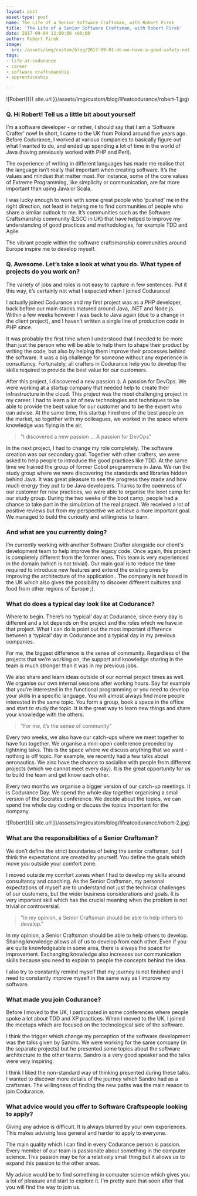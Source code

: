 ```yaml
---
layout: post 
asset-type: post
name: The Life of a Senior Software Craftsman, with Robert Firek  
title: 'The Life of a Senior Software Craftsman, with Robert Firek'
date: 2017-09-04 12:00:00 +00:00
author: Robert Firek 
image:
  src: /assets/img/custom/blog/2017-09-01-do-we-have-a-good-safety-net-to-change-this-legacy-code.jpg
tags:
- life-at-codurance 
- career 
- software craftsmanship
- apprenticeship

---
```


![Robert]({{ site.url }}/assets/img/custom/blog/lifeatcodurance/robert-1.jpg)
### Q. Hi Robert! Tell us a little bit about yourself

I’m a software developer - or rather, I should say that I am a ‘Software Crafter’ now! In short, I came to the UK from Poland around five years ago. Before Codurance, I worked at various companies to basically figure out what I wanted to do, and ended up spending a lot of time in the world of Java (having previously worked with PHP and Perl).

The experience of writing in different languages has made me realise that the language isn’t really that important when creating software. It’s the values and mindset that matter most. For instance, some of the core values of Extreme Programming, like simplicity or communication, are far more important than using Java or Scala.

I was lucky enough to work with some great people who ‘pushed’ me in the right direction, not least in helping me to find communities of people who share a similar outlook to me. It’s communities such as the Software Craftsmanship community (LSCC in UK) that have helped to improve my understanding of good practices and methodologies, for example TDD and Agile.

The vibrant people within the software craftsmanship communities around Europe inspire me to develop myself.

### Q. Awesome. Let’s take a look at what you do. What types of projects do you work on?

The variety of jobs and roles is not easy to capture in few sentences. Put it this way, it’s certainly not what I expected when I joined Codurance!

I actually joined Codurance and my first project was as a PHP developer, back before our main stacks matured around Java, .NET and Node.js. Within a few weeks however I was back to Java again (due to a change in the client project), and I haven’t written a single line of production code in PHP since. 

It was probably the first time when I understood that I needed to be more than just the person who will be able to help them to shape their product by writing the code, but also by helping them improve their processes behind the software. It was a big challenge for someone without any experience in consultancy. Fortunately, all crafters in Codurance help you to develop the skills required to provide the best value for our customers. 

After this project, I discovered a new passion :). A passion for DevOps. We were working at a startup company that needed help to create their infrastructure in the cloud. This project was the most challenging project in my career. I had to learn a lot of new technologies and techniques to be able to provide the best value for our customer and to be the expert who can advise. At the same time, this startup hired one of the best people on the market, so together with my colleagues, we worked in the space where knowledge was flying in the air.

<blockquote class="hero bq-text-lg"><p>"I discovered a new passion … A passion for DevOps"</p></blockquote>

In the next project, I had to change my role completely. The software creation was our secondary goal. Together with other crafters, we were asked to help people to introduce the good practices like TDD. At the same time we trained the group of former Cobol programmers in Java. We run the study group where we were discovering the standards and libraries hidden behind Java. It was great pleasure to see the progress they made and how much energy they put to be Java developers. Thanks to the openness of our customer for new practices, we were able to organise the boot camp for our study group. During the two weeks of the boot camp, people had a chance to take part in the simulation of the real project. We received a lot of positive reviews but from my perspective we achieve a more important goal. We managed to build the curiosity and willingness to learn. 

### And what are you currently doing?

I’m currently working with another Software Crafter alongside our client's development team to help improve the legacy code. Once again, this project is completely different from the former ones. This team is very experienced in the domain (which is not trivial). Our main goal is to reduce the time required to introduce new features and extend the existing ones by improving the architecture of the application.. The company is not based in the UK which also gives the possibility to discover different cultures and food from other regions of Europe ;).

### What do does a typical day look like at Codurance?

Where to begin. There’s no ‘typical’ day at Codurance, since every day is different and a lot depends on the project and the roles which we have in that project. What I can do is point out the most important difference between a ‘typical’ day in Codurance and a typical day in my previous companies.

For me, the biggest difference is the sense of community. Regardless of the projects that we’re working on, the support and knowledge sharing in the team is much stronger than it was in my previous jobs.

We also share and learn ideas outside of our normal project times as well. We organise our own internal sessions after working hours. Say for example that you’re interested in the functional programming or you need to develop your skills in a specific language. You will almost always find more people interested in the same topic. You form a group, book a space in the office and start to study the topic. It is the great way to learn new things and share your knowledge with the others.


<blockquote class="hero bq-text-lg"><p>"For me, it’s the sense of community"</p></blockquote>

Every two weeks, we also have our catch-ups where we meet together to have fun together. We organise a mini-open conference preceded by lightning talks. This is the space where we discuss anything that we want - nothing is off topic. For example, we recently had a few talks about aeronautics. We also have the chance to socialise with people from different projects (which we cannot meet every day). It is the great opportunity for us to build the team and get know each other.

Every two months we organise a bigger version of our catch-up meetings. It is Codurance Day. We spend the whole day together organising a small version of the Socrates conference. We decide about the topics, we can spend the whole day coding or discuss the topics important for the company. 


![Robert]({{ site.url }}/assets/img/custom/blog/lifeatcodurance/robert-2.jpg)

### What are the responsibilities of a Senior Craftsman?

We don’t define the strict boundaries of being the senior craftsman, but I think the expectations are created by yourself. You define the goals which move you outside your comfort zone. 

I moved outside my comfort zones when I had to develop my skills around consultancy and coaching. As the Senior Craftsman, my personal expectations of myself are to understand not just the technical challenges of our customers, but the wider business considerations and goals. It is very important skill which has the crucial meaning when the problem is not trivial or controversial. 

<blockquote class="hero bq-text-lg"><p>"In my opinion, a Senior Craftsman should be able to help others to develop."</p></blockquote>

In my opinion, a Senior Craftsman should be able to help others to develop. Sharing knowledge allows all of us to develop from each other. Even if you are quite knowledgeable in some area, there is always the space for improvement. Exchanging knowledge also increases our communication skills because you need to explain to people the concepts behind the idea.

I also try to constantly remind myself that my journey is not finished and I need to constantly improve myself in the same way as I improve my software. 

### What made you join Codurance?

Before I moved to the UK, I participated in some conferences where people spoke a lot about TDD and XP practices. When I moved to the UK, I joined the meetups which are focused on the technological side of the software.

I think the trigger which change my perception of the software development was the talks given by Sandro. We were working for the same company (in the separate projects) but he presented some topics about the software architecture to the other teams. Sandro is a very good speaker and the talks were very inspiring.

I think I liked the non-standard way of thinking presented during these talks. I wanted to discover more details of the journey which Sandro had as a craftsman. The willingness of finding the new paths was the main reason to join Codurance.

### What advice would you offer to Software Craftspeople looking to apply?

Giving any advice is difficult. It is always blurred by your own experiences. This makes advising less general and harder to apply to everyone.

The main quality which I can find in every Codurance person is passion. Every member of our team is passionate about something in the computer science. This passion may be for a relatively small thing but it allows us to expand this passion to the other areas.

My advice would be to find something in computer science which gives you a lot of pleasure and start to explore it. I'm pretty sure that soon after that you will find the way to join us.
